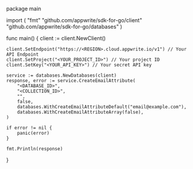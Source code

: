 package main

import (
    "fmt"
    "github.com/appwrite/sdk-for-go/client"
    "github.com/appwrite/sdk-for-go/databases"
)

func main() {
    client := client.NewClient()

    client.SetEndpoint("https://<REGION>.cloud.appwrite.io/v1") // Your API Endpoint
    client.SetProject("<YOUR_PROJECT_ID>") // Your project ID
    client.SetKey("<YOUR_API_KEY>") // Your secret API key

    service := databases.NewDatabases(client)
    response, error := service.CreateEmailAttribute(
        "<DATABASE_ID>",
        "<COLLECTION_ID>",
        "",
        false,
        databases.WithCreateEmailAttributeDefault("email@example.com"),
        databases.WithCreateEmailAttributeArray(false),
    )

    if error != nil {
        panic(error)
    }

    fmt.Println(response)
}
